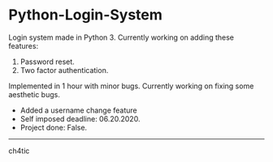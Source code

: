 # Python-Login-System

Login system made in Python 3.
Currently working on adding these features:
1. Password reset.
2. Two factor authentication.

Implemented in 1 hour with minor bugs.
Currently working on fixing some aesthetic bugs.


* Added a username change feature 
* Self imposed deadline: 06.20.2020.
* Project done: False.

----------------------------

ch4tic
